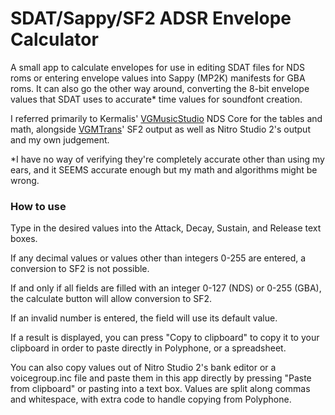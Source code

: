 # SDAT/Sappy/SF2 ADSR Envelope Calculator

A small app to calculate envelopes for use in editing SDAT files for NDS roms or entering envelope values into Sappy (MP2K) manifests for GBA roms. It can also go the other way around, converting the 8-bit envelope values that SDAT uses to accurate* time values for soundfont creation.

I referred primarily to Kermalis' [VGMusicStudio](https://github.com/Kermalis/VGMusicStudio/) NDS Core for the tables and math, alongside [VGMTrans](https://github.com/vgmtrans/vgmtrans)' SF2 output as well as Nitro Studio 2's output and my own judgement.

*I have no way of verifying they're completely accurate other than using my ears, and it SEEMS accurate enough but my math and algorithms might be wrong.

### How to use

Type in the desired values into the Attack, Decay, Sustain, and Release text boxes.

If any decimal values or values other than integers 0-255 are entered, a conversion to SF2 is not possible.

If and only if all fields are filled with an integer 0-127 (NDS) or 0-255 (GBA), the calculate button will allow conversion to SF2.

If an invalid number is entered, the field will use its default value.

If a result is displayed, you can press "Copy to clipboard" to copy it to your clipboard in order to paste directly in Polyphone, or a spreadsheet.

You can also copy values out of Nitro Studio 2's bank editor or a voicegroup.inc file and paste them in this app directly by pressing "Paste from clipboard" or pasting into a text box. Values are split along commas and whitespace, with extra code to handle copying from Polyphone.
